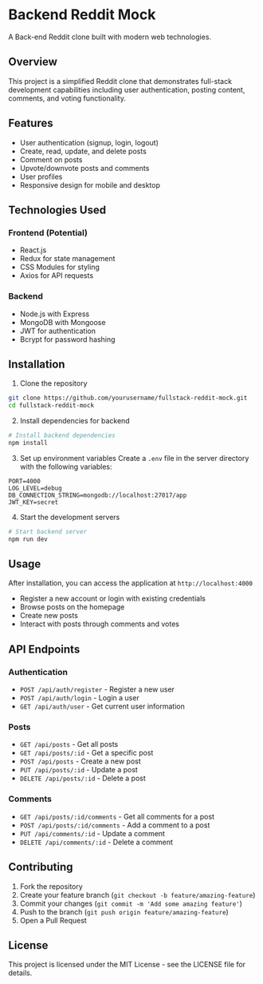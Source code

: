 # Backend Reddit Mock

A Back-end Reddit clone built with modern web technologies.

## Overview

This project is a simplified Reddit clone that demonstrates full-stack development capabilities including user authentication, posting content, comments, and voting functionality.

## Features

- User authentication (signup, login, logout)
- Create, read, update, and delete posts
- Comment on posts
- Upvote/downvote posts and comments
- User profiles
- Responsive design for mobile and desktop

## Technologies Used

### Frontend (Potential)
- React.js
- Redux for state management
- CSS Modules for styling
- Axios for API requests

### Backend
- Node.js with Express
- MongoDB with Mongoose
- JWT for authentication
- Bcrypt for password hashing

## Installation

1. Clone the repository
```bash
git clone https://github.com/yourusername/fullstack-reddit-mock.git
cd fullstack-reddit-mock
```

2. Install dependencies for backend
```bash
# Install backend dependencies
npm install
```

3. Set up environment variables
Create a `.env` file in the server directory with the following variables:
```
PORT=4000
LOG_LEVEL=debug
DB_CONNECTION_STRING=mongodb://localhost:27017/app
JWT_KEY=secret
```

4. Start the development servers
```bash
# Start backend server
npm run dev
```

## Usage
After installation, you can access the application at `http://localhost:4000`

- Register a new account or login with existing credentials
- Browse posts on the homepage
- Create new posts
- Interact with posts through comments and votes

## API Endpoints

### Authentication
- `POST /api/auth/register` - Register a new user
- `POST /api/auth/login` - Login a user
- `GET /api/auth/user` - Get current user information

### Posts
- `GET /api/posts` - Get all posts
- `GET /api/posts/:id` - Get a specific post
- `POST /api/posts` - Create a new post
- `PUT /api/posts/:id` - Update a post
- `DELETE /api/posts/:id` - Delete a post

### Comments
- `GET /api/posts/:id/comments` - Get all comments for a post
- `POST /api/posts/:id/comments` - Add a comment to a post
- `PUT /api/comments/:id` - Update a comment
- `DELETE /api/comments/:id` - Delete a comment

## Contributing

1. Fork the repository
2. Create your feature branch (`git checkout -b feature/amazing-feature`)
3. Commit your changes (`git commit -m 'Add some amazing feature'`)
4. Push to the branch (`git push origin feature/amazing-feature`)
5. Open a Pull Request

## License

This project is licensed under the MIT License - see the LICENSE file for details.

